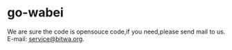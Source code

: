 # go-wabei
We are sure the code is opensouce code,if you need,please send mail to us.
E-mail:    service@bitwa.org.
